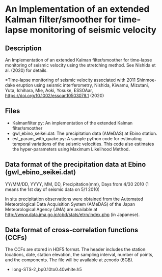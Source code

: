 # An Implementation of an extended Kalman filter/smoother for time-lapse monitoring of seismic velocity

## Description
An Implementation of an extended Kalman filter/smoother for time-lapse monitoring of seismic velocity using the stretching method. See Nishida et al. (2020) for details.

*Time-lapse monitoring of seismic velocity associated with 2011 Shinmoe-dake eruption using seismic interferometry, Nishida, Kiwamu, Mizutani, Yuta, Ichihara, Mie, Aoki, Yosuke, ESSOAar, https://doi.org/10.1002/essoar.10503078.1 (2020)

## Files 
* Kalmanfilter.py: An implementation of the extended Kalman filter/smoother
* gwl_ebino_seikei.dat: The precipitation data (AMeDAS) at Ebino station. 
* est_param_with_quake.py: A sample python code for estimating temporal variations of the seismic velocities. This code also estimates the hyper-parameters using Maximum Likelihood Method.

## Data format of the precipitation data at Ebino (gwl_ebino_seikei.dat)
YY/MM/DD, YYYY, MM, DD, Precipitation(mm), Days from 4/30 2010 (1 means the 1st day of seismic data on 5/1 2010)

In situ precipitation observations were obtained from the Automated Meteorological Data Acquisition System (AMeDAS) of the Japan Meteorological Agency (JMA) are available at http://www.data.jma.go.jp/obd/stats/etrn/index.php (in Japanese).

## Data format of cross-correlation functions (CCFs)
The CCFs are stored in HDF5 format. The header includes the station locations, date, station elevation, the sampling interval, number of points, and the components. The file will be available at zenodo (6GB). 
* long-STS-2_bp0.10to0.40white.h5


